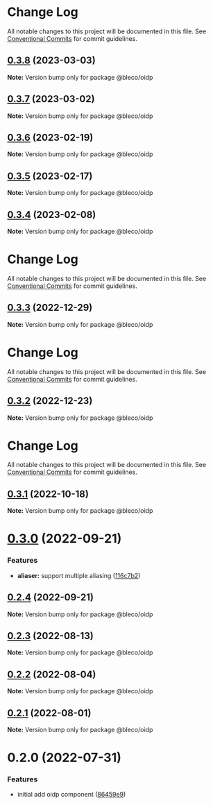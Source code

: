 # Change Log

All notable changes to this project will be documented in this file.
See [Conventional Commits](https://conventionalcommits.org) for commit guidelines.

## [0.3.8](https://gitr.net/betaly/bleco/compare/@bleco/oidp@0.3.7...@bleco/oidp@0.3.8) (2023-03-03)

**Note:** Version bump only for package @bleco/oidp





## [0.3.7](https://gitr.net/betaly/bleco/compare/@bleco/oidp@0.3.6...@bleco/oidp@0.3.7) (2023-03-02)

**Note:** Version bump only for package @bleco/oidp





## [0.3.6](https://gitr.net/betaly/bleco/compare/@bleco/oidp@0.3.5...@bleco/oidp@0.3.6) (2023-02-19)

**Note:** Version bump only for package @bleco/oidp





## [0.3.5](https://gitr.net/betaly/bleco/compare/@bleco/oidp@0.3.4...@bleco/oidp@0.3.5) (2023-02-17)

**Note:** Version bump only for package @bleco/oidp





## [0.3.4](https://gitr.net/betaly/bleco/compare/@bleco/oidp@0.3.3...@bleco/oidp@0.3.4) (2023-02-08)

**Note:** Version bump only for package @bleco/oidp





# Change Log

All notable changes to this project will be documented in this file. See
[Conventional Commits](https://conventionalcommits.org) for commit guidelines.

## [0.3.3](https://gitr.net/betaly/bleco/compare/@bleco/oidp@0.3.2...@bleco/oidp@0.3.3) (2022-12-29)

**Note:** Version bump only for package @bleco/oidp

# Change Log

All notable changes to this project will be documented in this file. See
[Conventional Commits](https://conventionalcommits.org) for commit guidelines.

## [0.3.2](https://gitr.net/betaly/bleco/compare/@bleco/oidp@0.3.1...@bleco/oidp@0.3.2) (2022-12-23)

**Note:** Version bump only for package @bleco/oidp

# Change Log

All notable changes to this project will be documented in this file. See
[Conventional Commits](https://conventionalcommits.org) for commit guidelines.

## [0.3.1](https://gitr.net/betaly/bleco/compare/@bleco/oidp@0.3.0...@bleco/oidp@0.3.1) (2022-10-18)

**Note:** Version bump only for package @bleco/oidp

# [0.3.0](https://gitr.net/betaly/bleco/compare/@bleco/oidp@0.2.4...@bleco/oidp@0.3.0) (2022-09-21)

### Features

- **aliaser:** support multiple aliasing
  ([116c7b2](https://gitr.net/betaly/bleco/commits/116c7b210829ce8cfcf8985fa40e57330bf62aaa))

## [0.2.4](https://gitr.net/betaly/bleco/compare/@bleco/oidp@0.2.3...@bleco/oidp@0.2.4) (2022-09-21)

**Note:** Version bump only for package @bleco/oidp

## [0.2.3](https://gitr.net/betaly/bleco/compare/@bleco/oidp@0.2.2...@bleco/oidp@0.2.3) (2022-08-13)

**Note:** Version bump only for package @bleco/oidp

## [0.2.2](https://gitr.net/betaly/bleco/compare/@bleco/oidp@0.2.1...@bleco/oidp@0.2.2) (2022-08-04)

**Note:** Version bump only for package @bleco/oidp

## [0.2.1](https://gitr.net/betaly/bleco/compare/@bleco/oidp@0.2.0...@bleco/oidp@0.2.1) (2022-08-01)

**Note:** Version bump only for package @bleco/oidp

# 0.2.0 (2022-07-31)

### Features

- initial add oidp component ([86459e9](https://gitr.net/betaly/bleco/commits/86459e938e748c8079c470bf9ff6aeb54aa71d98))
